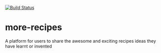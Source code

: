 [![Build Status](https://travis-ci.org/williamolojede/more-recipes.svg?branch=master)](https://travis-ci.org/williamolojede/more-recipes)

# more-recipes
A platform for users to share the awesome and exciting recipes ideas they have learnt or invented
